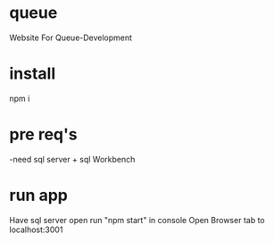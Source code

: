 # queue
Website For Queue-Development

# install
npm i

# pre req's 
-need sql server + sql Workbench

# run app
Have sql server open 
run "npm start" in console
Open Browser tab to localhost:3001
